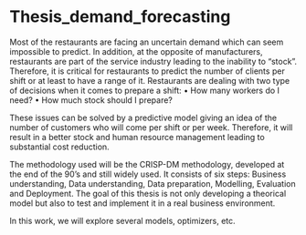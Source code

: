 # Thesis_demand_forecasting

Most of the restaurants are facing an uncertain demand which can seem impossible to predict. 
In addition, at the opposite of manufacturers, restaurants are part of the service industry leading to the inability to “stock”. 
Therefore, it is critical for restaurants to predict the number of clients per shift or at least to have a range of it.
Restaurants are dealing with two type of decisions when it comes to prepare a shift:
• How many workers do I need?
• How much stock should I prepare?

These issues can be solved by a predictive model giving an idea of the number of customers who will come per shift or per week. 
Therefore, it will result in a better stock and human resource management leading to substantial cost reduction.

The methodology used will be the CRISP-DM methodology, developed at the end of the 90’s and still widely used. 
It consists of six steps: Business understanding, Data understanding, Data preparation, Modelling, Evaluation and Deployment. 
The goal of this thesis is not only developing a theorical model but also to test and implement it in a real business environment.

In this work, we will explore several models, optimizers, etc. 
